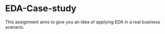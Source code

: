 # EDA-Case-study
This assignment aims to give you an idea of applying EDA in a real business scenario. 
